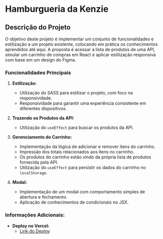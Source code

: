 # Hamburgueria da Kenzie

## Descrição do Projeto

O objetivo deste projeto é implementar um conjunto de funcionalidades e estilização a um projeto existente, colocando em prática os conhecimentos aprendidos até aqui. A proposta é acessar a lista de produtos de uma API, simular um carrinho de compras em React e aplicar estilização responsiva com base em um design do Figma.

### Funcionalidades Principais

1. **Estilização:**
   - Utilização do SASS para estilizar o projeto, com foco na responsividade.
   - Responsividade para garantir uma experiência consistente em diferentes dispositivos.

2. **Trazendo os Produtos da API:**
   - Utilização do `useEffect` para buscar os produtos da API.
   
3. **Gerenciamento do Carrinho:**
   - Implementação da lógica de adicionar e remover itens do carrinho.
   - Impressão dos totais relacionados aos itens no carrinho.
   - Os produtos do carrinho estão vindo da própria lista de produtos fornecida pela API.
   - Utilização do `useEffect` para persistir os dados do carrinho no `localStorage`.

4. **Modal:**
   - Implementação de um modal com comportamento simples de abertura e fechamento.
   - Aplicação de conhecimentos de condicionais no JSX.

### Informações Adicionais:

- **Deploy no Vercel:**
  - [Link do Deploy](https://template-hamburgueria-yann-gsb.vercel.app/)
